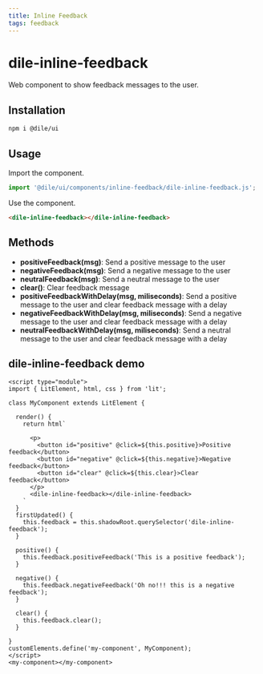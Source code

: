 ```yaml
---
title: Inline Feedback
tags: feedback
---
```


# dile-inline-feedback

Web component to show feedback messages to the user. 

## Installation

```bash
npm i @dile/ui
```

## Usage

Import the component.

```javascript
import '@dile/ui/components/inline-feedback/dile-inline-feedback.js';
```

Use the component.

```html
<dile-inline-feedback></dile-inline-feedback>
```

## Methods

- **positiveFeedback(msg)**: Send a positive message to the user 
- **negativeFeedback(msg)**: Send a negative message to the user 
- **neutralFeedback(msg)**: Send a neutral message to the user 
- **clear()**: Clear feedback message 
- **positiveFeedbackWithDelay(msg, miliseconds)**: Send a positive message to the user and clear feedback message with a delay
- **negativeFeedbackWithDelay(msg, miliseconds)**: Send a negative message to the user and clear feedback message with a delay
- **neutralFeedbackWithDelay(msg, miliseconds)**: Send a neutral message to the user and clear feedback message with a delay

## dile-inline-feedback demo

```html:preview
<script type="module">
import { LitElement, html, css } from 'lit';

class MyComponent extends LitElement {

  render() {
    return html`
     
      <p>
        <button id="positive" @click=${this.positive}>Positive feedback</button>
        <button id="negative" @click=${this.negative}>Negative feedback</button>
        <button id="clear" @click=${this.clear}>Clear feedback</button>
      </p>
      <dile-inline-feedback></dile-inline-feedback>
    `
  }
  firstUpdated() {
    this.feedback = this.shadowRoot.querySelector('dile-inline-feedback');
  }

  positive() {
    this.feedback.positiveFeedback('This is a positive feedback');
  }

  negative() {
    this.feedback.negativeFeedback('Oh no!!! this is a negative feedback');
  }

  clear() {
    this.feedback.clear();
  }
    
}
customElements.define('my-component', MyComponent);
</script>
<my-component></my-component>
```